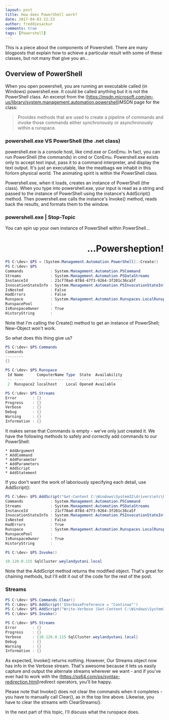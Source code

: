 ```yaml
---
layout: post
title: How does PowerShell work?
date: 2017-04-03 22:23
author: freddiesackur
comments: true
tags: [Powershell]
---
```

This is a piece about the components of Powershell. There are many blogposts that explain how to achieve a particular result with some of these classes, but not many that give you an...


## Overview of PowerShell
When you open powershell, you are running an executable called (in Windows) powershell.exe. It could be called anything but it is not the PowerShell class. An excerpt from the (https://msdn.microsoft.com/en-us/library/system.management.automation.powershell)MSDN page for the class:
<blockquote>Provides methods that are used to create a pipeline of commands and invoke those commands either synchronously or asynchronously within a runspace.</blockquote>


### powershell.exe VS PowerShell (the .net class)
powershell.exe is a console host, like cmd.exe or ConEmu. In fact, you can run PowerShell (the commands) in cmd or ConEmu. Powershell.exe exists only to accept text input, pass it to a command interpreter, and display the text output. It's just an executable, like the meatbags we inhabit in this forlorn physical world. The animating spirit is within the PowerShell class.

Powershell.exe, when it loads, creates an instance of PowerShell (the class). When you type into powershell.exe, your input is read as a string and passed to the instance of PowerShell using the instance's AddScript() method. Then powershell.exe calls the instance's Invoke() method, reads back the results, and formats them to the window.


### powershell.exe | Stop-Topic


You can spin up your own instance of PowerShell within PowerShell...

<h1 style="text-align:right;">...Powersheption!</h1>

```powershell
PS C:\dev> $PS = [System.Management.Automation.PowerShell]::Create()
PS C:\dev> $PS
Commands            : System.Management.Automation.PSCommand
Streams             : System.Management.Automation.PSDataStreams
InstanceId          : 21cf70ad-878d-47f3-9264-3f201c36ca5f
InvocationStateInfo : System.Management.Automation.PSInvocationStateInfo
IsNested            : False
HadErrors           : False
Runspace            : System.Management.Automation.Runspaces.LocalRunspace
RunspacePool        :
IsRunspaceOwner     : True
HistoryString       :
```
Note that I'm calling the Create() method to get an instance of PowerShell; New-Object won't work.

So what does this thing give us?
```powershell
PS C:\dev> $PS.Commands
Commands
--------
{}

PS C:\dev> $PS.Runspace
 Id Name      ComputerName Type  State  Availability
 -- ----      ------------ ----  -----  ------------
 2  Runspace2 localhost    Local Opened Available

PS C:\dev> $PS.Streams
Error       : {}
Progress    : {}
Verbose     : {}
Debug       : {}
Warning     : {}
Information : {}

```
It makes sense that Commands is empty - we've only just created it. We have the following methods to safely and correctly add commands to our PowerShell:

    * AddArgument
    * AddCommand
    * AddParameter
    * AddParameters
    * AddScript
    * AddStatement

If you don't want the work of laboriously specifying each detail, use AddScript():
```powershell
PS C:\dev> $PS.AddScript("Get-Content C:\Windows\System32\drivers\etc\hosts | Select-String 'SqlCluster'")
Commands            : System.Management.Automation.PSCommand
Streams             : System.Management.Automation.PSDataStreams
InstanceId          : 21cf70ad-878d-47f3-9264-3f201c36ca5f
InvocationStateInfo : System.Management.Automation.PSInvocationStateInfo
IsNested            : False
HadErrors           : True
Runspace            : System.Management.Automation.Runspaces.LocalRunspace
RunspacePool        :
IsRunspaceOwner     : True
HistoryString       :

PS C:\dev> $PS.Invoke()

10.120.0.115 SqlCluster.weylandyutani.local
```
Note that the AddScript method returns the modified object. That's great for chaining methods, but I'll edit it out of the code for the rest of the post.


### Streams
```powershell
PS C:\dev> $PS.Commands.Clear()
PS C:\dev> $PS.AddScript('$VerbosePreference = "Continue"')
PS C:\dev> $PS.AddScript("Write-Verbose (Get-Content C:\Windows\System32\drivers\etc\hosts | Select-String 'SqlCluster')")
PS C:\dev> $PS.Invoke()

PS C:\dev> $PS.Streams
Error       : {}
Progress    : {}
Verbose     : {10.120.0.115 SqlCluster.weylandyutani.local}
Debug       : {}
Warning     : {}
Information : {}
```
As expected, Invoke() returns nothing. However, Our Streams object now has info in the Verbose stream. That's awesome because it lets us easily capture and output the alternate streams wherever we want - and if you've ever had to work with the (https://ss64.com/ps/syntax-redirection.html)redirect operators, you'll be happy.

Please note that Invoke() does not clear the commands when it completes - you have to manually call Clear(), as in the top line above. Likewise, you have to clear the streams with ClearStreams().

In the next part of this topic, I'll discuss what the runspace does.
